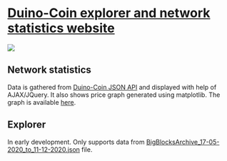 # [Duino-Coin explorer and network statistics website](https://revoxhere.github.io/duco-statistics/statistics)
<img align="center" src="https://github.com/revoxhere/duco-statistics/blob/master/Screenshot_20201212_135640.png?raw=true">

## Network statistics
Data is gathered from [Duino-Coin JSON API](https://raw.githubusercontent.com/revoxhere/duco-statistics/master/api.json) and displayed with help of AJAX/JQuery.
It also shows price graph generated using matplotlib. The graph is available [here](http://51.15.127.80/prices.png).

## Explorer
In early development. Only supports data from [BigBlocksArchive_17-05-2020_to_11-12-2020.json](https://github.com/revoxhere/duco-statistics/blob/master/BigBlocksArchive_17-05-2020_to_11-12-2020.json) file.
